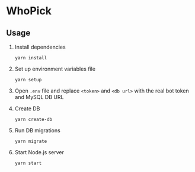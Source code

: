# WhoPick

## Usage
1. Install dependencies
    ```
    yarn install
    ```
2. Set up environment variables file
    ```
    yarn setup
    ```
3. Open `.env` file and replace `<token>` and `<db url>` with the real bot token and MySQL DB URL

4. Create DB
    ```    
    yarn create-db
    ``` 
5. Run DB migrations
    ```
    yarn migrate
    ```
6. Start Node.js server 
    ```
    yarn start
    ```